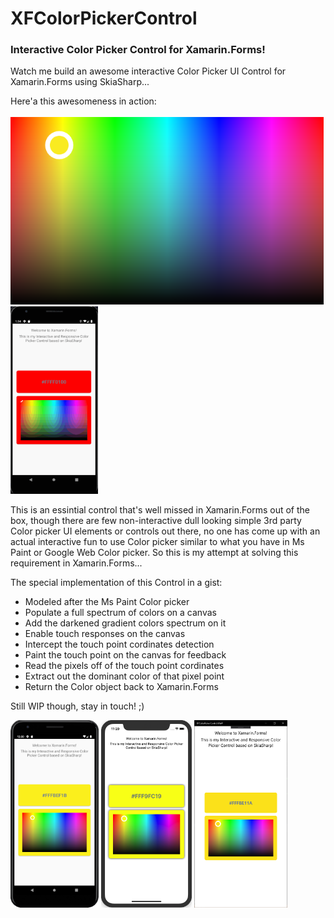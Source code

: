 # XFColorPickerControl

### Interactive Color Picker Control for Xamarin.Forms!

Watch me build an awesome interactive Color Picker UI Control for Xamarin.Forms using SkiaSharp...


Here'a this awesomeness in action:  <br /><br />
<img src="/XFColorPickerControl/screenshots/Color Picker Control for Xamarin.Forms by Udara Alwis.png" height="300"/> <img src="/XFColorPickerControl/screenshots/ColorPickerXFAndroidDemo.gif" height="300"/> 

This is an essintial control that's well missed in Xamarin.Forms out of the box, though there are few non-interactive dull looking simple 3rd party Color picker UI elements or controls out there, no one has come up with an actual interactive fun to use Color picker similar to what you have in Ms Paint or Google Web Color picker. So this is my attempt at solving this requirement in Xamarin.Forms...

The special implementation of this Control in a gist:

- Modeled after the Ms Paint Color picker
- Populate a full spectrum of colors on a canvas
- Add the darkened gradient colors spectrum on it
- Enable touch responses on the canvas
- Intercept the touch point cordinates detection
- Paint the touch point on the canvas for feedback
- Read the pixels off of the touch point cordinates
- Extract out the dominant color of that pixel point
- Return the Color object back to Xamarin.Forms

Still WIP though, stay in touch! ;) 

<img src="/XFColorPickerControl/screenshots/ScreenshotAndroid.png" height="300"/> <img src="/XFColorPickerControl/screenshots/ScreenshotiOS.png" height="300"/> <img src="/XFColorPickerControl/screenshots/ScreenshotUWP.png" height="300"/>